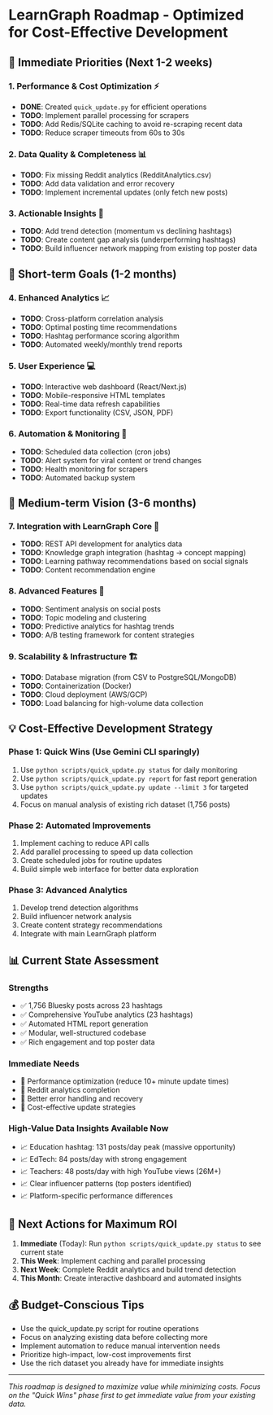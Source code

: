 # LearnGraph Roadmap - Optimized for Cost-Effective Development

## 🎯 Immediate Priorities (Next 1-2 weeks)

### 1. **Performance & Cost Optimization** ⚡
- **DONE**: Created `quick_update.py` for efficient operations
- **TODO**: Implement parallel processing for scrapers
- **TODO**: Add Redis/SQLite caching to avoid re-scraping recent data
- **TODO**: Reduce scraper timeouts from 60s to 30s

### 2. **Data Quality & Completeness** 📊
- **TODO**: Fix missing Reddit analytics (RedditAnalytics.csv)
- **TODO**: Add data validation and error recovery
- **TODO**: Implement incremental updates (only fetch new posts)

### 3. **Actionable Insights** 🧠
- **TODO**: Add trend detection (momentum vs declining hashtags)
- **TODO**: Create content gap analysis (underperforming hashtags)
- **TODO**: Build influencer network mapping from existing top poster data

## 🚀 Short-term Goals (1-2 months)

### 4. **Enhanced Analytics** 📈
- **TODO**: Cross-platform correlation analysis
- **TODO**: Optimal posting time recommendations
- **TODO**: Hashtag performance scoring algorithm
- **TODO**: Automated weekly/monthly trend reports

### 5. **User Experience** 💻
- **TODO**: Interactive web dashboard (React/Next.js)
- **TODO**: Mobile-responsive HTML templates
- **TODO**: Real-time data refresh capabilities
- **TODO**: Export functionality (CSV, JSON, PDF)

### 6. **Automation & Monitoring** 🤖
- **TODO**: Scheduled data collection (cron jobs)
- **TODO**: Alert system for viral content or trend changes
- **TODO**: Health monitoring for scrapers
- **TODO**: Automated backup system

## 🌟 Medium-term Vision (3-6 months)

### 7. **Integration with LearnGraph Core** 🔗
- **TODO**: REST API development for analytics data
- **TODO**: Knowledge graph integration (hashtag → concept mapping)
- **TODO**: Learning pathway recommendations based on social signals
- **TODO**: Content recommendation engine

### 8. **Advanced Features** 🔬
- **TODO**: Sentiment analysis on social posts
- **TODO**: Topic modeling and clustering
- **TODO**: Predictive analytics for hashtag trends
- **TODO**: A/B testing framework for content strategies

### 9. **Scalability & Infrastructure** 🏗️
- **TODO**: Database migration (from CSV to PostgreSQL/MongoDB)
- **TODO**: Containerization (Docker)
- **TODO**: Cloud deployment (AWS/GCP)
- **TODO**: Load balancing for high-volume data collection

## 💡 Cost-Effective Development Strategy

### **Phase 1: Quick Wins (Use Gemini CLI sparingly)**
1. Use `python scripts/quick_update.py status` for daily monitoring
2. Use `python scripts/quick_update.py report` for fast report generation
3. Use `python scripts/quick_update.py update --limit 3` for targeted updates
4. Focus on manual analysis of existing rich dataset (1,756 posts)

### **Phase 2: Automated Improvements**
1. Implement caching to reduce API calls
2. Add parallel processing to speed up data collection
3. Create scheduled jobs for routine updates
4. Build simple web interface for better data exploration

### **Phase 3: Advanced Analytics**
1. Develop trend detection algorithms
2. Build influencer network analysis
3. Create content strategy recommendations
4. Integrate with main LearnGraph platform

## 📊 Current State Assessment

### **Strengths**
- ✅ 1,756 Bluesky posts across 23 hashtags
- ✅ Comprehensive YouTube analytics (23 hashtags)
- ✅ Automated HTML report generation
- ✅ Modular, well-structured codebase
- ✅ Rich engagement and top poster data

### **Immediate Needs**
- 🔧 Performance optimization (reduce 10+ minute update times)
- 🔧 Reddit analytics completion
- 🔧 Better error handling and recovery
- 🔧 Cost-effective update strategies

### **High-Value Data Insights Available Now**
- 📈 Education hashtag: 131 posts/day peak (massive opportunity)
- 📈 EdTech: 84 posts/day with strong engagement
- 📈 Teachers: 48 posts/day with high YouTube views (26M+)
- 📈 Clear influencer patterns (top posters identified)
- 📈 Platform-specific performance differences

## 🎯 Next Actions for Maximum ROI

1. **Immediate** (Today): Run `python scripts/quick_update.py status` to see current state
2. **This Week**: Implement caching and parallel processing
3. **Next Week**: Complete Reddit analytics and build trend detection
4. **This Month**: Create interactive dashboard and automated insights

## 💰 Budget-Conscious Tips

- Use the quick_update.py script for routine operations
- Focus on analyzing existing data before collecting more
- Implement automation to reduce manual intervention needs
- Prioritize high-impact, low-cost improvements first
- Use the rich dataset you already have for immediate insights

---

*This roadmap is designed to maximize value while minimizing costs. Focus on the "Quick Wins" phase first to get immediate value from your existing data.*

